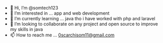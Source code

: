 - 👋 Hi, I’m @somtech123
- 👀 I’m interested in ...  app and web development
- 🌱 I’m currently learning ... java tho i have worked with php and laravel 
- 💞️ I’m looking to collaborate on any project and open source to improve my skills in java
- 📫 How to reach me ... 0scarchisom11@gmail.com


<!---
somtech123/somtech123 is a ✨ special ✨ repository because its `README.md` (this file) appears on your GitHub profile.
You can click the Preview link to take a look at your changes.
--->
